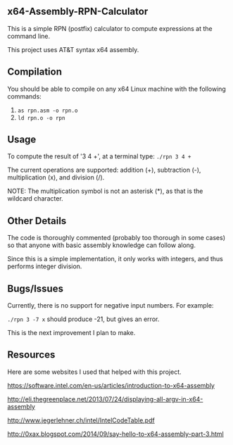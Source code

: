 ## x64-Assembly-RPN-Calculator
This is a simple RPN (postfix) calculator to compute expressions at the command line.

This project uses AT&T syntax x64 assembly.

## Compilation
You should be able to compile on any x64 Linux machine with the following commands:

1. `as rpn.asm -o rpn.o`
2. `ld rpn.o -o rpn`

## Usage
To compute the result of '3 4 +', at a terminal type:
`./rpn 3 4 +`

The current operations are supported: addition (+), subtraction (-), multiplication (x), and division (/).

NOTE: The multiplication symbol is not an asterisk (*), as that is the wildcard character.

## Other Details
The code is thoroughly commented (probably too thorough in some cases) so that anyone with basic assembly knowledge can follow along.

Since this is a simple implementation, it only works with integers, and thus performs integer division.

## Bugs/Issues
Currently, there is no support for negative input numbers. For example:

`./rpn 3 -7 x` should produce -21, but gives an error.

This is the next improvement I plan to make.

## Resources
Here are some websites I used that helped with this project.

https://software.intel.com/en-us/articles/introduction-to-x64-assembly

http://eli.thegreenplace.net/2013/07/24/displaying-all-argv-in-x64-assembly

http://www.jegerlehner.ch/intel/IntelCodeTable.pdf

http://0xax.blogspot.com/2014/09/say-hello-to-x64-assembly-part-3.html

